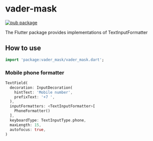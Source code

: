 # vader-mask

[![pub package](https://img.shields.io/pub/v/vader-mask.svg)](https://pub.dartlang.org/packages/vader-mask)

The Flutter package provides implementations of TextInputFormatter

## How to use

```dart
import 'package:vader_mask/vader_mask.dart';
```

### Mobile phone formatter

```dart
TextField(
  decoration: InputDecoration(
    hintText: 'Mobile number',
    prefixText: '+7 ',
  ),
  inputFormatters: <TextInputFormatter>[
    PhoneFormatter()
  ],
  keyboardType: TextInputType.phone,
  maxLength: 15,
  autofocus: true,
)
```